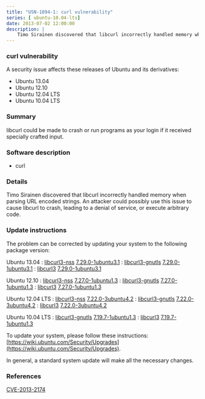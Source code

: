 ```yaml
---
title: "USN-1894-1: curl vulnerability"
series: [ ubuntu-10.04-lts]
date: 2013-07-02 12:00:00
description: |
    Timo Sirainen discovered that libcurl incorrectly handled memory when parsing URL encoded strings. An attacker could possibly use this issue to cause libcurl to crash, leading to a denial of service, or execute arbitrary code. 
--- 
```

 
 


### curl vulnerability

A security issue affects these releases of Ubuntu and its derivatives:

* Ubuntu 13.04
* Ubuntu 12.10
* Ubuntu 12.04 LTS
* Ubuntu 10.04 LTS

### Summary

libcurl could be made to crash or run programs as your login if it received specially crafted input.

### Software description

* curl 

### Details

Timo Sirainen discovered that libcurl incorrectly handled memory when parsing URL encoded strings. An attacker could possibly use this issue to cause libcurl to crash, leading to a denial of service, or execute arbitrary code. 

### Update instructions

The problem can be corrected by updating your system to the following package version:

Ubuntu 13.04
 : [libcurl3-nss](https://launchpad.net/ubuntu/+source/curl) <span> [7.29.0-1ubuntu3.1](https://launchpad.net/ubuntu/+source/curl/7.29.0-1ubuntu3.1) </span> 
 : [libcurl3-gnutls](https://launchpad.net/ubuntu/+source/curl) <span> [7.29.0-1ubuntu3.1](https://launchpad.net/ubuntu/+source/curl/7.29.0-1ubuntu3.1) </span> 
 : [libcurl3](https://launchpad.net/ubuntu/+source/curl) <span> [7.29.0-1ubuntu3.1](https://launchpad.net/ubuntu/+source/curl/7.29.0-1ubuntu3.1) </span> 

Ubuntu 12.10
 : [libcurl3-nss](https://launchpad.net/ubuntu/+source/curl) <span> [7.27.0-1ubuntu1.3](https://launchpad.net/ubuntu/+source/curl/7.27.0-1ubuntu1.3) </span> 
 : [libcurl3-gnutls](https://launchpad.net/ubuntu/+source/curl) <span> [7.27.0-1ubuntu1.3](https://launchpad.net/ubuntu/+source/curl/7.27.0-1ubuntu1.3) </span> 
 : [libcurl3](https://launchpad.net/ubuntu/+source/curl) <span> [7.27.0-1ubuntu1.3](https://launchpad.net/ubuntu/+source/curl/7.27.0-1ubuntu1.3) </span> 

Ubuntu 12.04 LTS
 : [libcurl3-nss](https://launchpad.net/ubuntu/+source/curl) <span> [7.22.0-3ubuntu4.2](https://launchpad.net/ubuntu/+source/curl/7.22.0-3ubuntu4.2) </span> 
 : [libcurl3-gnutls](https://launchpad.net/ubuntu/+source/curl) <span> [7.22.0-3ubuntu4.2](https://launchpad.net/ubuntu/+source/curl/7.22.0-3ubuntu4.2) </span> 
 : [libcurl3](https://launchpad.net/ubuntu/+source/curl) <span> [7.22.0-3ubuntu4.2](https://launchpad.net/ubuntu/+source/curl/7.22.0-3ubuntu4.2) </span> 

Ubuntu 10.04 LTS
 : [libcurl3-gnutls](https://launchpad.net/ubuntu/+source/curl) <span> [7.19.7-1ubuntu1.3](https://launchpad.net/ubuntu/+source/curl/7.19.7-1ubuntu1.3) </span> 
 : [libcurl3](https://launchpad.net/ubuntu/+source/curl) <span> [7.19.7-1ubuntu1.3](https://launchpad.net/ubuntu/+source/curl/7.19.7-1ubuntu1.3) </span> 

To update your system, please follow these instructions: [https://wiki.ubuntu.com/Security/Upgrades](https://wiki.ubuntu.com/Security/Upgrades).

In general, a standard system update will make all the necessary changes. 

### References

 
 [CVE-2013-2174](http://people.ubuntu.com/~ubuntu-security/cve/CVE-2013-2174)
 

